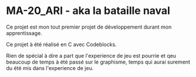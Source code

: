 # MA-20_ARI - aka la bataille naval

Ce projet est mon tout premier projet de développement durant mon apprentissage.

Ce projet à été réalisé en C avec Codeblocks.

Rien de spécial à dire a part que l'experience de jeu est pourrie et qeu beaucoup de temps à été passé sur le graphisme, temps qui aurai surement du été mis dans l'experience de jeu.


